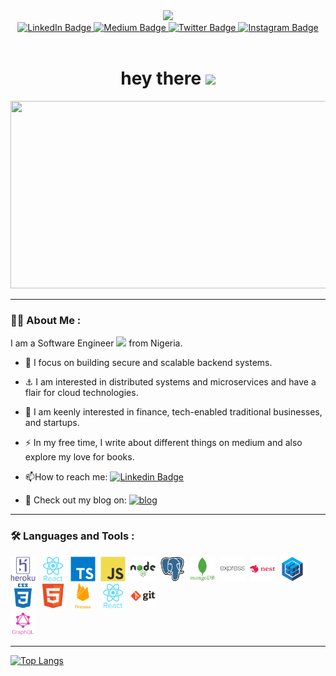 <div id="header" align="center">
  <img src="https://media.giphy.com/media/M9gbBd9nbDrOTu1Mqx/giphy.gif" width="100" />
  
</div>

<div align="center" id="badges">
  <a href="https://www.linkedin.com/in/inuoluwadunsimi-ola-oladeinde-1318b621a/">
    <img src="https://img.shields.io/badge/LinkedIn-blue?style=for-the-badge&logo=linkedin&logoColor=white" alt="LinkedIn Badge"/>
  </a>
  <a href="https://medium.com/@danielolaoladeinde">
    <img src="https://img.shields.io/badge/Medium-black?style=for-the-badge&logo=medium&logoColor=white" alt="Medium Badge"/>
  </a>
  <a href="https://twitter.com/thheOracle">
    <img src="https://img.shields.io/badge/Twitter-blue?style=for-the-badge&logo=twitter&logoColor=white" alt="Twitter Badge"/>
  </a>
   <a href="https://www.instagram.com/inuoluwadunsimi_/">
    <img src="https://img.shields.io/badge/Instagram-red?style=for-the-badge&logo=instagram&logoColor=blue" alt="Instagram Badge"/>
  </a>

</div>
 
 <div align="center">
   <img  src="https://komarev.com/ghpvc/?username=inuoluwadunsimi&style=flat-square&color=blue"  alt=""/>
  
 </div>


<h1 align="center">
  hey there
  <img src="https://media.giphy.com/media/hvRJCLFzcasrR4ia7z/giphy.gif" width="30px"/>
</h1>

<div align="center">
  <img src="https://media.giphy.com/media/dWesBcTLavkZuG35MI/giphy.gif" width="600" height="300"/>
</div>

---

### :man_technologist: About Me :
I am a Software Engineer <img src="https://media.giphy.com/media/WUlplcMpOCEmTGBtBW/giphy.gif" width="30"> from Nigeria.

- :telescope: I focus on building secure and scalable backend systems.

- :anchor:  I am interested in distributed systems and microservices and have a flair for cloud technologies.

- :seedling: I am keenly interested in finance, tech-enabled traditional businesses, and  startups.

- :zap: In my free time, I write about different things on medium and also explore my love for books.

- :mailbox:How to reach me: [![Linkedin Badge](https://img.shields.io/badge/-Inuoluwadunsimi-blue?style=flat&logo=Linkedin&logoColor=white)](https://www.linkedin.com/in/inuoluwadunsimi-ola-oladeinde-1318b621a/)

- :blue_book: Check out my blog on: [![blog](https://img.shields.io/badge/my%20blog-8A2BE2)](https://blog.inuoluwadunsimi.xyz)

---

### :hammer_and_wrench: Languages and Tools :

<div>
  <img src="https://github.com/devicons/devicon/blob/master/icons/heroku/heroku-original-wordmark.svg" title="heroku" alt="Java" width="40" height="40"/>&nbsp;
  <img src="https://github.com/devicons/devicon/blob/master/icons/react/react-original-wordmark.svg" title="React" alt="React" width="40" height="40"/>&nbsp;
  <img src="https://github.com/devicons/devicon/blob/master/icons/typescript/typescript-original.svg" title="typescript" alt="Spring" width="40" height="40"/>&nbsp;
    <img src="https://github.com/devicons/devicon/blob/master/icons/javascript/javascript-original.svg" title="JavaScript" alt="JavaScript" width="40" height="40"/>&nbsp;
    <img src="https://github.com/devicons/devicon/blob/master/icons/nodejs/nodejs-original-wordmark.svg" title="NodeJS" alt="NodeJS" width="40" height="40"/>&nbsp;
  <img src="https://github.com/devicons/devicon/blob/master/icons/postgresql/postgresql-original.svg" title="postgressql"  alt="postgresql" width="40" height="40"/>&nbsp;
    <img src="https://github.com/devicons/devicon/blob/master/icons/mongodb/mongodb-plain-wordmark.svg" title="mongodb" alt="mongodb" width="40" height="40"/>&nbsp;
  <img src="https://github.com/devicons/devicon/blob/master/icons/express/express-original-wordmark.svg" title="Expressjs" alt="expressjs" width="40" height="40"/>&nbsp;
    <img src="https://github.com/devicons/devicon/blob/master/icons/nestjs/nestjs-plain-wordmark.svg" title="nestjs" alt="nestjs" width="40" height="40"/>&nbsp;
  <img src="https://github.com/devicons/devicon/blob/master/icons/sequelize/sequelize-original.svg" title="sequelize" alt="sequelize" width="40" height="40"/>&nbsp;
  <img src="https://github.com/devicons/devicon/blob/master/icons/css3/css3-plain-wordmark.svg"  title="CSS3" alt="CSS" width="40" height="40"/>&nbsp;
  <img src="https://github.com/devicons/devicon/blob/master/icons/html5/html5-original.svg" title="HTML5" alt="HTML" width="40" height="40"/>&nbsp;
  <img src="https://github.com/devicons/devicon/blob/master/icons/firebase/firebase-plain-wordmark.svg" title="Firebase" alt="Firebase" width="40" height="40"/>&nbsp;
  <img src="https://github.com/devicons/devicon/blob/master/icons/react/react-original-wordmark.svg" title="react" alt="react" width="40" height="40"/>&nbsp;
  <img src="https://github.com/devicons/devicon/blob/master/icons/git/git-original-wordmark.svg" title="Git" **alt="Git" width="40" height="40"/>
</div>
<img src="https://github.com/devicons/devicon/blob/master/icons/graphql/graphql-plain-wordmark.svg" title="Graphql" **alt="Ggraphql" width="40" height="40"/>
</div>

---



[![Top Langs](https://github-readme-stats.vercel.app/api/top-langs/?username=inuoluwadunsimi&layout=compact&theme=vision-friendly-dark)](https://github.com/anuraghazra/github-readme-stats)


<!---
inuoluwadunsimi/inuoluwadunsimi is a ✨ special ✨ repository because its `README.md` (this file) appears on your GitHub profile.
You can click the Preview link to take a look at your changes.
--->
